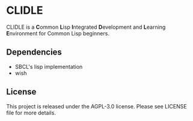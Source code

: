 # CLIDLE
CLIDLE is a **C**ommon **L**isp **I**ntegrated **D**evelopment and **L**earning **E**nvironment
for Common Lisp beginners.

## Dependencies
* SBCL's lisp implementation
* wish

## License
This project is released under the AGPL-3.0 license.
Please see LICENSE file for more details.

